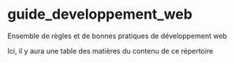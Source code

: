 # guide_developpement_web
Ensemble de règles et de bonnes pratiques de développement web

Ici, il y aura une table des matières du contenu de ce répertoire
